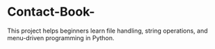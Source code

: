 # Contact-Book-
This project helps beginners learn file handling, string operations, and menu-driven programming in Python.
